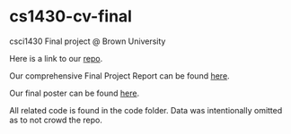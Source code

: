 # cs1430-cv-final
csci1430 Final project @ Brown University

Here is a link to our [repo](https://github.com/kevinxkang/1430CV-image-captioning).

Our comprehensive Final Project Report can be found [here](written/CS1430__Final_Project.pdf). 

Our final poster can be found [here](written/CS1450_Final_Poster.pdf).

All related code is found in the code folder. Data was intentionally omitted as to not crowd the repo. 

